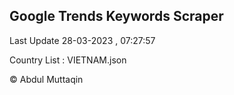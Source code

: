 

## Google Trends Keywords Scraper 
 
Last Update 28-03-2023 , 07:27:57

Country List :
VIETNAM.json



© Abdul Muttaqin 
